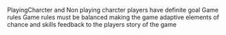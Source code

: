 PlayingCharcter and Non playing charcter
players have definite goal
Game rules
Game rules must be balanced
making the game adaptive
elements of chance and skills
feedback to the players
story of the game